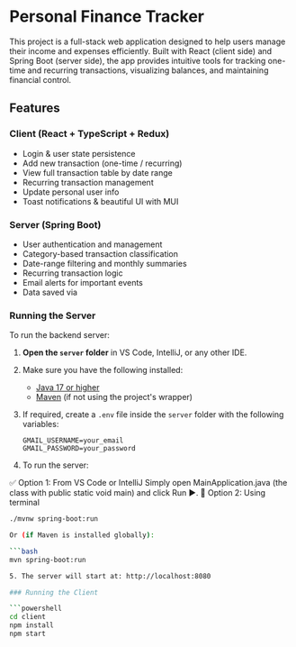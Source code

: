# Personal Finance Tracker 

This project is a full-stack web application designed to help users manage their income and expenses efficiently. Built with React (client side) and Spring Boot (server side), the app provides intuitive tools for tracking one-time and recurring transactions, visualizing balances, and maintaining financial control.

##  Features

###  Client (React + TypeScript + Redux)
-  Login & user state persistence
-  Add new transaction (one-time / recurring)
-  View full transaction table by date range
-  Recurring transaction management
-  Update personal user info
-  Toast notifications & beautiful UI with MUI

### Server (Spring Boot)
-  User authentication and management
-  Category-based transaction classification
-  Date-range filtering and monthly summaries
-  Recurring transaction logic
-  Email alerts for important events
-  Data saved via

### Running the Server 

To run the backend server:

1. **Open the `server` folder** in VS Code, IntelliJ, or any other IDE.

2. Make sure you have the following installed:

   - [Java 17 or higher](https://adoptium.net/)
   - [Maven](https://maven.apache.org/) (if not using the project's wrapper)

3. If required, create a `.env` file inside the `server` folder with the following variables:

   ```env
   GMAIL_USERNAME=your_email
   GMAIL_PASSWORD=your_password
   
4. To run the server:

✅ Option 1: From VS Code or IntelliJ
Simply open MainApplication.java (the class with public static void main) and click Run ▶️.
 🧪 Option 2: Using terminal
 
```bash
./mvnw spring-boot:run

Or (if Maven is installed globally):

```bash
mvn spring-boot:run

5. The server will start at: http://localhost:8080

### Running the Client

```powershell
cd client
npm install
npm start
